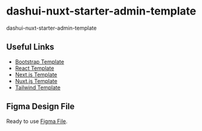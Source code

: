 # dashui-nuxt-starter-admin-template
dashui-nuxt-starter-admin-template

## Useful Links

- [Bootstrap Template](https://dashui.codescandy.com/free-bootstrap-5-admin-dashboard-template.html)
- [React Template](https://dashui.codescandy.com/free-reactjs-admin-dashboard-template.html)
- [Next.js Template](https://dashui.codescandy.com/free-next-js-admin-dashboard-template.html)
- [Nuxt.js Template](https://dashui.codescandy.com/free-nuxt-js-admin-dashboard-template.html)
- [Tailwind Template](https://dashui.codescandy.com/free-tailwindcss-admin-dashboard-html-template.html)

## Figma Design File

Ready to use [Figma File](https://www.figma.com/community/file/1259105309122518026/dash-ui-admin-dashboard-template).

